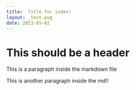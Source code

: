 ```yaml
---
title:  Title for index!
layout: _test.pug
date: 2023-05-02
---
```


# This should be a header

This is a paragraph inside the markdown file

This is another paragraph inside the md!!